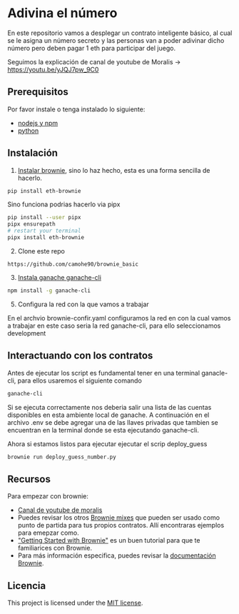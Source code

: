 # Adivina el número

En este repositorio vamos a desplegar un contrato inteligente básico, al cual se le asigna un número secreto y las personas van a poder adivinar dicho número pero deben pagar 1 eth para participar del juego.

Seguimos la explicación de canal de youtube de Moralis -> https://youtu.be/yJQJ7pw_9C0

## Prerequisitos

Por favor instale o tenga instalado lo siguiente:

- [nodejs y npm](https://nodejs.org/en/download/)
- [python](https://www.python.org/downloads/)

## Instalación

1. [Instalar brownie](https://eth-brownie.readthedocs.io/en/stable/install.html), sino lo haz hecho, esta es una forma sencilla de hacerlo.


```bash
pip install eth-brownie
```
Sino funciona podrias hacerlo via pipx
```bash
pip install --user pipx
pipx ensurepath
# restart your terminal
pipx install eth-brownie
```

2. Clone este repo 
```
https://github.com/camohe90/brownie_basic
```

3. [Instala ganache ganache-cli](https://www.npmjs.com/package/ganache-cli)

```bash
npm install -g ganache-cli
```


5. Configura la red con la que vamos a trabajar


En el archvio brownie-confir.yaml configuramos la red en con la cual vamos a trabajar en este caso seria la red ganache-cli, para ello seleccionamos development  

## Interactuando con los contratos

Antes de ejecutar los script es fundamental tener en una terminal ganacle-cli, para ellos usaremos el siguiente comando

```bash
ganache-cli
```

Si se ejecuta correctamente nos deberia salir una lista de las cuentas disponibles en esta ambiente local de ganache. A continuación en el archivo .env se debe agregar una de las llaves privadas que tambien se encuentran en la terminal donde se esta ejecutando ganache-cli.

Ahora si estamos listos para ejecutar ejecutar el scrip deploy_guess

```bash
brownie run deploy_guess_number.py
```





## Recursos

Para empezar con brownie:

* [Canal de youtube de moralis ](https://youtu.be/yJQJ7pw_9C0)
* Puedes revisar los otros [Brownie mixes](https://github.com/brownie-mix/) que pueden ser usado como punto de partida para tus propios contratos. Allí encontraras ejemplos para emepzar como.
* ["Getting Started with Brownie"](https://medium.com/@iamdefinitelyahuman/getting-started-with-brownie-part-1-9b2181f4cb99) es un buen tutorial para que te familiarices con Brownie.
* Para más información especifica, puedes revisar la [documentación Brownie](https://eth-brownie.readthedocs.io/en/stable/).

## Licencia

This project is licensed under the [MIT license](LICENSE).

